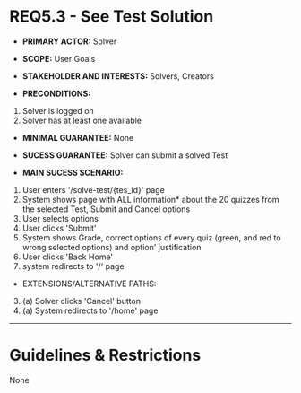# REQ5.3 - See Test Solution

- **PRIMARY ACTOR:** Solver

- **SCOPE:** User Goals

- **STAKEHOLDER AND INTERESTS:** Solvers, Creators

- **PRECONDITIONS:**
1. Solver is logged on
2. Solver has at least one available

- **MINIMAL GUARANTEE:** None

- **SUCESS GUARANTEE:** Solver can submit a solved Test

- **MAIN SUCESS SCENARIO:** 
1. User enters '/solve-test/{tes_id}' page
2. System shows page with ALL information* about the 20 quizzes from the selected Test, Submit and Cancel options
3. User selects options
4. User clicks 'Submit'
5. System shows Grade, correct options of every quiz (green, and red to wrong selected options) and option' justification
6. User clicks 'Back Home'
7. system redirects to '/' page

- EXTENSIONS/ALTERNATIVE PATHS:

3. (a) Solver clicks 'Cancel' button
4. (a) System redirects to '/home' page

---

# Guidelines & Restrictions

None
